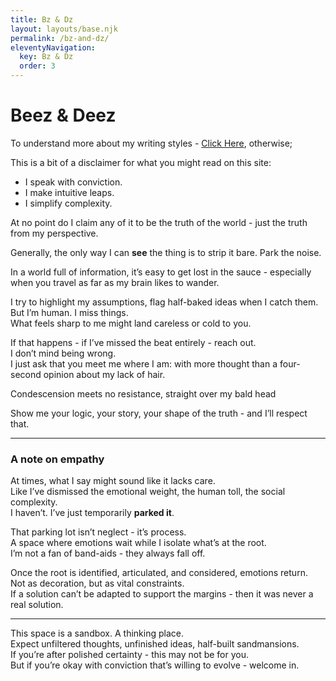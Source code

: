```yaml
---
title: Bz & Dz
layout: layouts/base.njk
permalink: /bz-and-dz/
eleventyNavigation:
  key: Bz & Dz
  order: 3
---
```


<h1> Beez & Deez </h1>

To understand more about my writing styles - [Click Here](/writing-styles), otherwise;

This is a bit of a disclaimer for what you might read on this site:

- I speak with conviction.  
- I make intuitive leaps.  
- I simplify complexity.

At no point do I claim any of it to be the truth of the world - just the truth from my perspective.

Generally, the only way I can <strong>see</strong> the thing is to strip it bare. Park the noise.

In a world full of information, it’s easy to get lost in the sauce - especially when you travel as far as my brain likes to wander.

I try to highlight my assumptions, flag half-baked ideas when I catch them.  
But I’m human. I miss things.  
What feels sharp to me might land careless or cold to you.

If that happens - if I’ve missed the beat entirely - reach out.  
I don’t mind being wrong.  
I just ask that you meet me where I am: with more thought than a four-second opinion about my lack of hair.

Condescension meets no resistance, straight over my bald head 

Show me your logic, your story, your shape of the truth - and I’ll respect that.

---

<h3> A note on empathy </h3>

At times, what I say might sound like it lacks care.  
Like I’ve dismissed the emotional weight, the human toll, the social complexity.  
I haven’t. I’ve just temporarily <strong>parked it</strong>.

That parking lot isn’t neglect - it’s process.  
A space where emotions wait while I isolate what’s at the root.  
I’m not a fan of band-aids - they always fall off.

Once the root is identified, articulated, and considered, emotions return.  
Not as decoration, but as vital constraints.  
If a solution can’t be adapted to support the margins - then it was never a real solution.

---

This space is a sandbox. A thinking place.  
Expect unfiltered thoughts, unfinished ideas, half-built sandmansions.  
If you’re after polished certainty - this may not be for you.  
But if you’re okay with conviction that’s willing to evolve - welcome in.
